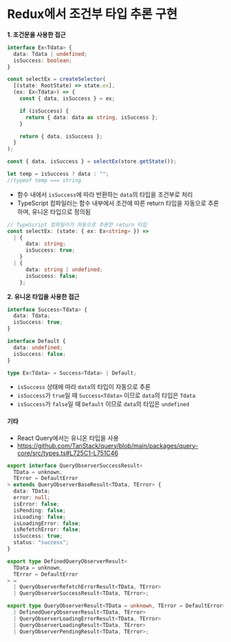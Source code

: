 # Redux에서 조건부 타입 추론 구현

**1. 조건문을 사용한 접근**

```typescript
interface Ex<Tdata> {
  data: Tdata | undefined;
  isSuccess: boolean;
}

const selectEx = createSelector(
  [(state: RootState) => state.ex],
  (ex: Ex<Tdata>) => {
    const { data, isSuccess } = ex;

    if (isSuccess) {
      return { data: data as string, isSuccess };
    }

    return { data, isSuccess };
  }
);

const { data, isSuccess } = selectEx(store.getState());

let temp = isSuccess ? data : "";
//typeof temp === string
```

- 함수 내에서 `isSuccess`에 따라 반환하는 `data`의 타입을 조건부로 처리
- TypeScript 컴파일러는 함수 내부에서 조건에 따른 return 타입을 자동으로 추론하며, 유니온 타입으로 정의됨

```ts
// TypeScript 컴파일러가 자동으로 추론한 return 타입
const selectEx: (state: { ex: Ex<string> }) =>
  | {
      data: string;
      isSuccess: true;
    }
  | {
      data: string | undefined;
      isSuccess: false;
    };
```

**2. 유니온 타입을 사용한 접근**

```typescript
interface Success<Tdata> {
  data: Tdata;
  isSuccess: true;
}

interface Default {
  data: undefined;
  isSuccess: false;
}

type Ex<Tdata> = Success<Tdata> | Default;
```

- `isSuccess` 상태에 따라 `data`의 타입이 자동으로 추론
- `isSuccess`가 `true`일 때 `Success<Tdata>` 이므로 `data`의 타입은 `Tdata`
- `isSuccess`가 `false`일 때 `Default` 이므로 `data`의 타입은 `undefined`

#### 기타

- React Query에서는 유니온 타입을 사용
- https://github.com/TanStack/query/blob/main/packages/query-core/src/types.ts#L725C1-L751C46

```ts
export interface QueryObserverSuccessResult<
  TData = unknown,
  TError = DefaultError
> extends QueryObserverBaseResult<TData, TError> {
  data: TData;
  error: null;
  isError: false;
  isPending: false;
  isLoading: false;
  isLoadingError: false;
  isRefetchError: false;
  isSuccess: true;
  status: "success";
}

export type DefinedQueryObserverResult<
  TData = unknown,
  TError = DefaultError
> =
  | QueryObserverRefetchErrorResult<TData, TError>
  | QueryObserverSuccessResult<TData, TError>;

export type QueryObserverResult<TData = unknown, TError = DefaultError> =
  | DefinedQueryObserverResult<TData, TError>
  | QueryObserverLoadingErrorResult<TData, TError>
  | QueryObserverLoadingResult<TData, TError>
  | QueryObserverPendingResult<TData, TError>;
```
